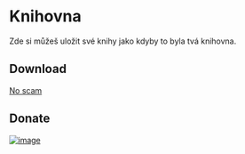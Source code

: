 # Knihovna
Zde si můžeš uložit své knihy jako kdyby to byla tvá knihovna.

## Download

[No scam](https://www.twitch.tv)

## Donate

[![image](https://github.com/Weeb2103/Knihovna/assets/125461766/e4f42ada-6742-43fe-885a-3f3988981db6)](https://streamelements.com/flyguncz/tip)
